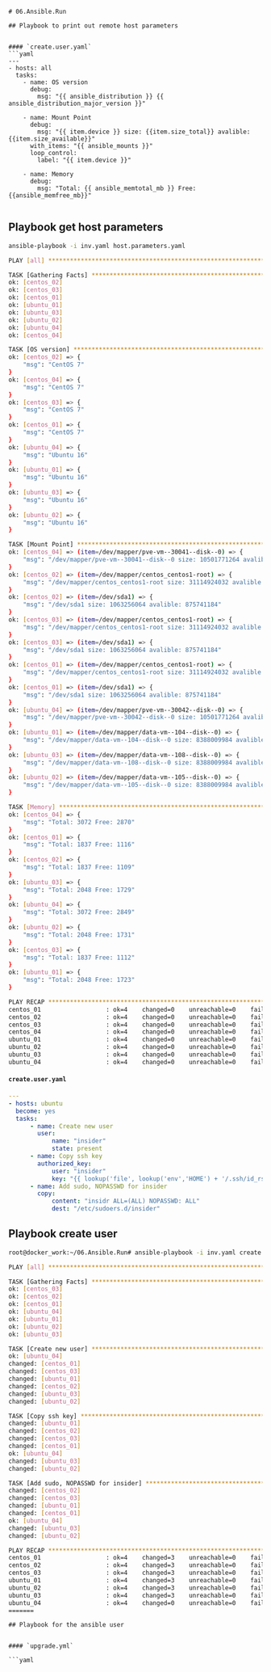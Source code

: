 ```
# 06.Ansible.Run

## Playbook to print out remote host parameters 


#### `create.user.yaml`
```yaml
---
- hosts: all
  tasks:
    - name: OS version
      debug:
        msg: "{{ ansible_distribution }} {{ ansible_distribution_major_version }}"

    - name: Mount Point
      debug: 
        msg: "{{ item.device }} size: {{item.size_total}} avalible: {{item.size_available}}"
      with_items: "{{ ansible_mounts }}"
      loop_control:
        label: "{{ item.device }}"

    - name: Memory
      debug: 
        msg: "Total: {{ ansible_memtotal_mb }} Free: {{ansible_memfree_mb}}"
        

```
## Playbook get host parameters
```bash
ansible-playbook -i inv.yaml host.parameters.yaml

PLAY [all] *******************************************************************************************************************************************************************************

TASK [Gathering Facts] *******************************************************************************************************************************************************************
ok: [centos_02]
ok: [centos_03]
ok: [centos_01]
ok: [ubuntu_01]
ok: [ubuntu_03]
ok: [ubuntu_02]
ok: [ubuntu_04]
ok: [centos_04]

TASK [OS version] ************************************************************************************************************************************************************************
ok: [centos_02] => {
    "msg": "CentOS 7"
}
ok: [centos_04] => {
    "msg": "CentOS 7"
}
ok: [centos_03] => {
    "msg": "CentOS 7"
}
ok: [centos_01] => {
    "msg": "CentOS 7"
}
ok: [ubuntu_04] => {
    "msg": "Ubuntu 16"
}
ok: [ubuntu_01] => {
    "msg": "Ubuntu 16"
}
ok: [ubuntu_03] => {
    "msg": "Ubuntu 16"
}
ok: [ubuntu_02] => {
    "msg": "Ubuntu 16"
}

TASK [Mount Point] ***********************************************************************************************************************************************************************
ok: [centos_04] => (item=/dev/mapper/pve-vm--30041--disk--0) => {
    "msg": "/dev/mapper/pve-vm--30041--disk--0 size: 10501771264 avalible: 9269288960"
}
ok: [centos_02] => (item=/dev/mapper/centos_centos1-root) => {
    "msg": "/dev/mapper/centos_centos1-root size: 31114924032 avalible: 29670633472"
}
ok: [centos_02] => (item=/dev/sda1) => {
    "msg": "/dev/sda1 size: 1063256064 avalible: 875741184"
}
ok: [centos_03] => (item=/dev/mapper/centos_centos1-root) => {
    "msg": "/dev/mapper/centos_centos1-root size: 31114924032 avalible: 29671460864"
}
ok: [centos_03] => (item=/dev/sda1) => {
    "msg": "/dev/sda1 size: 1063256064 avalible: 875741184"
}
ok: [centos_01] => (item=/dev/mapper/centos_centos1-root) => {
    "msg": "/dev/mapper/centos_centos1-root size: 31114924032 avalible: 29671391232"
}
ok: [centos_01] => (item=/dev/sda1) => {
    "msg": "/dev/sda1 size: 1063256064 avalible: 875741184"
}
ok: [ubuntu_04] => (item=/dev/mapper/pve-vm--30042--disk--0) => {
    "msg": "/dev/mapper/pve-vm--30042--disk--0 size: 10501771264 avalible: 8915853312"
}
ok: [ubuntu_01] => (item=/dev/mapper/data-vm--104--disk--0) => {
    "msg": "/dev/mapper/data-vm--104--disk--0 size: 8388009984 avalible: 6979686400"
}
ok: [ubuntu_03] => (item=/dev/mapper/data-vm--108--disk--0) => {
    "msg": "/dev/mapper/data-vm--108--disk--0 size: 8388009984 avalible: 6978523136"
}
ok: [ubuntu_02] => (item=/dev/mapper/data-vm--105--disk--0) => {
    "msg": "/dev/mapper/data-vm--105--disk--0 size: 8388009984 avalible: 6979739648"
}

TASK [Memory] ****************************************************************************************************************************************************************************
ok: [centos_04] => {
    "msg": "Total: 3072 Free: 2870"
}
ok: [centos_01] => {
    "msg": "Total: 1837 Free: 1116"
}
ok: [centos_02] => {
    "msg": "Total: 1837 Free: 1109"
}
ok: [ubuntu_03] => {
    "msg": "Total: 2048 Free: 1729"
}
ok: [ubuntu_04] => {
    "msg": "Total: 3072 Free: 2849"
}
ok: [ubuntu_02] => {
    "msg": "Total: 2048 Free: 1731"
}
ok: [centos_03] => {
    "msg": "Total: 1837 Free: 1112"
}
ok: [ubuntu_01] => {
    "msg": "Total: 2048 Free: 1723"
}

PLAY RECAP *******************************************************************************************************************************************************************************
centos_01                  : ok=4    changed=0    unreachable=0    failed=0
centos_02                  : ok=4    changed=0    unreachable=0    failed=0
centos_03                  : ok=4    changed=0    unreachable=0    failed=0
centos_04                  : ok=4    changed=0    unreachable=0    failed=0
ubuntu_01                  : ok=4    changed=0    unreachable=0    failed=0
ubuntu_02                  : ok=4    changed=0    unreachable=0    failed=0
ubuntu_03                  : ok=4    changed=0    unreachable=0    failed=0
ubuntu_04                  : ok=4    changed=0    unreachable=0    failed=0

``` 


#### `create.user.yaml`

```yaml
---
- hosts: ubuntu
  become: yes
  tasks:
      - name: Create new user
        user:
            name: "insider"
            state: present
      - name: Copy ssh key
        authorized_key:
            user: "insider"
            key: "{{ lookup('file', lookup('env','HOME') + '/.ssh/id_rsa.pub') }}"
      - name: Add sudo, NOPASSWD for insider
        copy:
            content: "insidr ALL=(ALL) NOPASSWD: ALL"
            dest: "/etc/sudoers.d/insider"

```
## Playbook create user
```bash
root@docker_work:~/06.Ansible.Run# ansible-playbook -i inv.yaml create.user.yaml

PLAY [all] *******************************************************************************************************************************************************************************

TASK [Gathering Facts] *******************************************************************************************************************************************************************
ok: [centos_03]
ok: [centos_02]
ok: [centos_01]
ok: [ubuntu_04]
ok: [ubuntu_01]
ok: [ubuntu_02]
ok: [ubuntu_03]

TASK [Create new user] *******************************************************************************************************************************************************************
ok: [ubuntu_04]
changed: [centos_01]
changed: [centos_03]
changed: [ubuntu_01]
changed: [centos_02]
changed: [ubuntu_03]
changed: [ubuntu_02]

TASK [Copy ssh key] **********************************************************************************************************************************************************************
changed: [ubuntu_01]
changed: [centos_02]
changed: [centos_03]
changed: [centos_01]
ok: [ubuntu_04]
changed: [ubuntu_03]
changed: [ubuntu_02]

TASK [Add sudo, NOPASSWD for insider] ****************************************************************************************************************************************************
changed: [centos_02]
changed: [centos_03]
changed: [ubuntu_01]
changed: [centos_01]
ok: [ubuntu_04]
changed: [ubuntu_03]
changed: [ubuntu_02]

PLAY RECAP *******************************************************************************************************************************************************************************
centos_01                  : ok=4    changed=3    unreachable=0    failed=0
centos_02                  : ok=4    changed=3    unreachable=0    failed=0
centos_03                  : ok=4    changed=3    unreachable=0    failed=0
ubuntu_01                  : ok=4    changed=3    unreachable=0    failed=0
ubuntu_02                  : ok=4    changed=3    unreachable=0    failed=0
ubuntu_03                  : ok=4    changed=3    unreachable=0    failed=0
ubuntu_04                  : ok=4    changed=0    unreachable=0    failed=0
=======
```

```
## Playbook for the ansible user 


#### `upgrade.yml`

```yaml


```

```bash


```